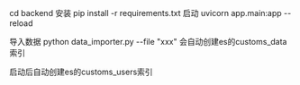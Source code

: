 cd backend
安装
pip install -r requirements.txt
启动
uvicorn app.main:app --reload

导入数据 python data_importer.py --file "xxx" 会自动创建es的customs_data索引

启动后自动创建es的customs_users索引